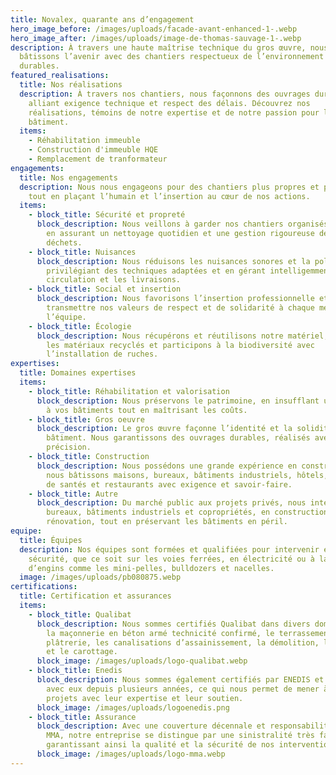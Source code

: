 ```yaml
---
title: Novalex, quarante ans d’engagement
hero_image_before: /images/uploads/facade-avant-enhanced-1-.webp
hero_image_after: /images/uploads/image-de-thomas-sauvage-1-.webp
description: À travers une haute maîtrise technique du gros œuvre, nous
  bâtissons l’avenir avec des chantiers respectueux de l’environnement et
  durables.
featured_realisations:
  title: Nos réalisations
  description: À travers nos chantiers, nous façonnons des ouvrages durables,
    alliant exigence technique et respect des délais. Découvrez nos
    réalisations, témoins de notre expertise et de notre passion pour le
    bâtiment.
  items:
    - Réhabilitation immeuble
    - Construction d'immeuble HQE
    - Remplacement de tranformateur
engagements:
  title: Nos engagements
  description: Nous nous engageons pour des chantiers plus propres et plus sûrs,
    tout en plaçant l’humain et l’insertion au cœur de nos actions.
  items:
    - block_title: Sécurité et propreté
      block_description: Nous veillons à garder nos chantiers organisés et sécurisés
        en assurant un nettoyage quotidien et une gestion rigoureuse des
        déchets.
    - block_title: Nuisances
      block_description: Nous réduisons les nuisances sonores et la pollution en
        privilégiant des techniques adaptées et en gérant intelligemment la
        circulation et les livraisons.
    - block_title: Social et insertion
      block_description: Nous favorisons l’insertion professionnelle et veillons à
        transmettre nos valeurs de respect et de solidarité à chaque membre de
        l’équipe.
    - block_title: Écologie
      block_description: Nous récupérons et réutilisons notre matériel, privilégions
        les matériaux recyclés et participons à la biodiversité avec
        l’installation de ruches.
expertises:
  title: Domaines expertises
  items:
    - block_title: Réhabilitation et valorisation
      block_description: Nous préservons le patrimoine, en insufflant une nouvelle vie
        à vos bâtiments tout en maîtrisant les coûts.
    - block_title: Gros oeuvre
      block_description: Le gros œuvre façonne l’identité et la solidité d’un
        bâtiment. Nous garantissons des ouvrages durables, réalisés avec
        précision.
    - block_title: Construction
      block_description: Nous possédons une grande expérience en construction neuve,
        nous bâtissons maisons, bureaux, bâtiments industriels, hôtels, maison
        de santés et restaurants avec exigence et savoir-faire.
    - block_title: Autre
      block_description: Du marché public aux projets privés, nous intervenons sur les
        bureaux, bâtiments industriels et copropriétés, en construction comme en
        rénovation, tout en préservant les bâtiments en péril.
equipe:
  title: Équipes
  description: Nos équipes sont formées et qualifiées pour intervenir en toute
    sécurité, que ce soit sur les voies ferrées, en électricité ou à la manœuvre
    d’engins comme les mini-pelles, bulldozers et nacelles.
  image: /images/uploads/pb080875.webp
certifications:
  title: Certification et assurances
  items:
    - block_title: Qualibat
      block_description: Nous sommes certifiés Qualibat dans divers domaines notamment
        la maçonnerie en béton armé technicité confirmé, le terrassement, la
        plâtrerie, les canalisations d’assainissement, la démolition, le sciage
        et le carottage.
      block_image: /images/uploads/logo-qualibat.webp
    - block_title: Enedis
      block_description: Nous sommes également certifiés par ENEDIS et collaborons
        avec eux depuis plusieurs années, ce qui nous permet de mener à bien nos
        projets avec leur expertise et leur soutien.
      block_image: /images/uploads/logoenedis.png
    - block_title: Assurance
      block_description: Avec une couverture décennale et responsabilité civile via
        MMA, notre entreprise se distingue par une sinistralité très faible,
        garantissant ainsi la qualité et la sécurité de nos interventions.
      block_image: /images/uploads/logo-mma.webp
---
```

